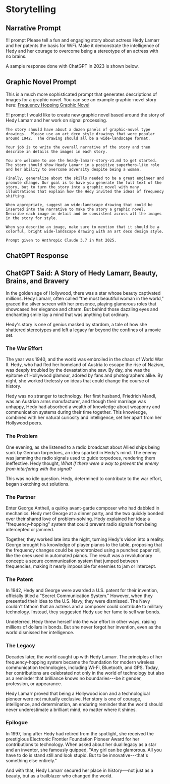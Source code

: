 # Storytelling

## Narrative Prompt
!!! prompt
    Please tell a fun and engaging story about actress
    Hedy Lamarr and her patents the basis for WiFi.
    Make it demonstrate the intelligence of Hedy and
    her courage to overcome being a stereotype of an
    actress with no brains.

A sample response done with ChatGPT in 2023 is shown below.

## Graphic Novel Prompt

This is a much more sophisticated prompt that generates descriptions of images for a graphic novel.
You can see an example graphic-novel story here: [Frequency Hopping Graphic Novel](../stories/hedy-lamarr/index.md)

!!! prompt
    I would like to create new graphic novel based around the story of Hedy Lamarr and her work on signal processing.

    The story should have about a dozen panels of graphic-novel type drawings.  Please use an art deco style drawings that were popular around 1942.  The drawing should all be a wide-landscape format. 

    Your job is to write the overall narrative of the story and then describe in details the images in each story.

    You are welcome to use the heady-lamarr-story-v1.md to get started.
    The story should show Heady Lamarr in a positive superhero-like role and her ability to overcome adversity despite being a woman.

    Finally, generalize about the skills needed to be a great engineer and promote change. Our goal is to have you generate the full text of the story, but to turn the story into a graphic novel with many illustrations that explain how the Hedy invited the ideas of frequency shifting. 

    When appropriate, suggest an wide-landscape drawing that could be inserted into the narrative to make the story a graphic novel. Describe each image in detail and be consistent across all the images in the story for style. 

    When you describe an image, make sure to mention that it should be a colorful, bright wide-landscape drawing with an art deco design style.

    Prompt given to Anthropic Claude 3.7 in Mat 2025.



## ChatGPT Response

ChatGPT Said: A Story of Hedy Lamarr, Beauty, Brains, and Bravery
-----------------------------------------------------------------

In the golden age of Hollywood, there was a star whose beauty captivated millions. Hedy Lamarr, often called "the most beautiful woman in the world," graced the silver screen with her presence, playing glamorous roles that showcased her elegance and charm. But behind those dazzling eyes and enchanting smile lay a mind that was anything but ordinary.

Hedy's story is one of genius masked by stardom, a tale of how she shattered stereotypes and left a legacy far beyond the confines of a movie set.

### The War Effort

The year was 1940, and the world was embroiled in the chaos of World War II. Hedy, who had fled her homeland of Austria to escape the rise of Nazism, was deeply troubled by the devastation she saw. By day, she was the epitome of Hollywood glamour, adored by fans and photographers alike. By night, she worked tirelessly on ideas that could change the course of history.

Hedy was no stranger to technology. Her first husband, Friedrich Mandl, was an Austrian arms manufacturer, and though their marriage was unhappy, Hedy had absorbed a wealth of knowledge about weaponry and communication systems during their time together. This knowledge, combined with her natural curiosity and intelligence, set her apart from her Hollywood peers.

### The Problem

One evening, as she listened to a radio broadcast about Allied ships being sunk by German torpedoes, an idea sparked in Hedy's mind. The enemy was jamming the radio signals used to guide torpedoes, rendering them ineffective. Hedy thought, *What if there were a way to prevent the enemy from interfering with the signal?*

This was no idle question. Hedy, determined to contribute to the war effort, began sketching out solutions.

### The Partner

Enter George Antheil, a quirky avant-garde composer who had dabbled in mechanics. Hedy met George at a dinner party, and the two quickly bonded over their shared love of problem-solving. Hedy explained her idea: a "frequency-hopping" system that could prevent radio signals from being intercepted or jammed.

Together, they worked late into the night, turning Hedy's vision into a reality. George brought his knowledge of player pianos to the table, proposing that the frequency changes could be synchronized using a punched paper roll, like the ones used in automated pianos. The result was a revolutionary concept: a secure communication system that jumped between frequencies, making it nearly impossible for enemies to jam or intercept.

### The Patent

In 1942, Hedy and George were awarded a U.S. patent for their invention, officially titled a "Secret Communication System." However, when they presented their idea to the U.S. Navy, they were dismissed. The Navy couldn't fathom that an actress and a composer could contribute to military technology. Instead, they suggested Hedy use her fame to sell war bonds.

Undeterred, Hedy threw herself into the war effort in other ways, raising millions of dollars in bonds. But she never forgot her invention, even as the world dismissed her intelligence.

### The Legacy

Decades later, the world caught up with Hedy Lamarr. The principles of her frequency-hopping system became the foundation for modern wireless communication technologies, including Wi-Fi, Bluetooth, and GPS. Today, her contributions are celebrated not only in the world of technology but also as a reminder that brilliance knows no boundaries---be it gender, profession, or appearance.

Hedy Lamarr proved that being a Hollywood icon and a technological pioneer were not mutually exclusive. Her story is one of courage, intelligence, and determination, an enduring reminder that the world should never underestimate a brilliant mind, no matter where it shines.

### Epilogue

In 1997, long after Hedy had retired from the spotlight, she received the prestigious Electronic Frontier Foundation Pioneer Award for her contributions to technology. When asked about her dual legacy as a star and an inventor, she famously quipped, "Any girl can be glamorous. All you have to do is stand still and look stupid. But to be innovative---that's something else entirely."

And with that, Hedy Lamarr secured her place in history---not just as a beauty, but as a trailblazer who changed the world.

